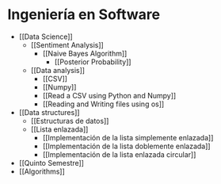 # Ingeniería en Software
- [[Data Science]]
	- [[Sentiment Analysis]]
		- [[Naive Bayes Algorithm]]
			- [[Posterior Probability]]
	- [[Data analysis]]
		- [[CSV]]
		- [[Numpy]]
		- [[Read a CSV using Python and Numpy]]
		- [[Reading and Writing files using os]]
- [[Data structures]]
	- [[Estructuras de datos]]
	- [[Lista enlazada]]
		- [[Implementación de la lista simplemente enlazada]]
		- [[Implementación de la lista doblemente enlazada]]
		- [[Implementación de la lista enlazada circular]]
- [[Quinto Semestre]]
- [[Algorithms]]


